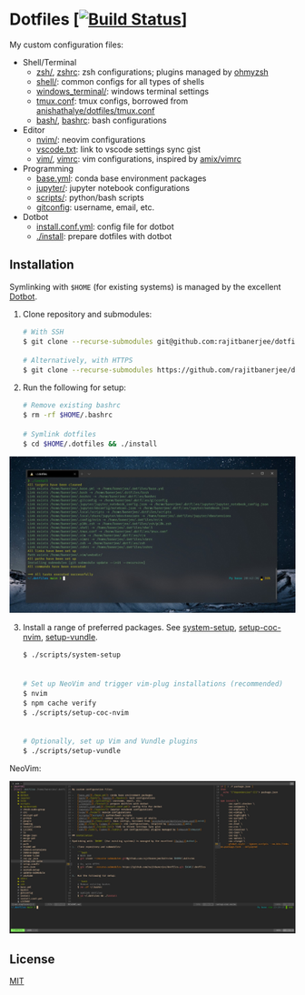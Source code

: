 # Dotfiles \[[![Build Status][travis-badge]][travis]]

My custom configuration files:

-   Shell/Terminal
    -   [zsh/](./zsh/), [zshrc](./zshrc): zsh configurations; plugins managed by [ohmyzsh][ohmyzsh]
    -   [shell/](./shell/): common configs for all types of shells
    -   [windows_terminal/](./windows_terminal/): windows terminal settings
    -   [tmux.conf](./tmux.conf): tmux configs, borrowed from [anishathalye/dotfiles/tmux.conf][anish]
    -   [bash/](./bash/), [bashrc](./bashrc): bash configurations
-   Editor
    -   [nvim/](./nvim/): neovim configurations
    -   [vscode.txt](./vscode.txt): link to vscode settings sync gist
    -   [vim/](./vim/), [vimrc](./vimrc): vim configurations, inspired by [amix/vimrc][amix]
-   Programming
    -   [base.yml](./base.yml): conda base environment packages
    -   [jupyter/](./jupyter/): jupyter notebook configurations 
    -   [scripts/][scripts]: python/bash scripts
    -   [gitconfig](./gitconfig): username, email, etc.
-   Dotbot
    -   [install.conf.yml](./install.conf.yml): config file for dotbot
    -   [./install](./install): prepare dotfiles with dotbot

## Installation

Symlinking with `$HOME` (for existing systems) is managed by the excellent [Dotbot][dotbot].

1.  Clone repository and submodules:

    ```bash
    # With SSH
    $ git clone --recurse-submodules git@github.com:rajitbanerjee/dotfiles $HOME/.dotfiles

    # Alternatively, with HTTPS
    $ git clone --recurse-submodules https://github.com/rajitbanerjee/dotfiles.git $HOME/.dotfiles
    ```

2.  Run the following for setup:

    ```bash
    # Remove existing bashrc
    $ rm -rf $HOME/.bashrc

    # Symlink dotfiles
    $ cd $HOME/.dotfiles && ./install
    ```

<img src='./screenshot.jpg'>

3.  Install a range of preferred packages. See [system-setup][ss], [setup-coc-nvim][scn], [setup-vundle][sv].

    ```bash
    $ ./scripts/system-setup


    # Set up NeoVim and trigger vim-plug installations (recommended)
    $ nvim
    $ npm cache verify
    $ ./scripts/setup-coc-nvim


    # Optionally, set up Vim and Vundle plugins
    $ ./scripts/setup-vundle
    ```

NeoVim:

<img src='./nvim.jpg'>

## License

[MIT][license]

[travis-badge]: https://api.travis-ci.com/rajitbanerjee/dotfiles.svg?branch=main

[travis]: https://travis-ci.com/rajitbanerjee/dotfiles

[scripts]: https://github.com/rajitbanerjee/scripts

[amix]: https://github.com/amix/vimrc

[anish]: https://github.com/anishathalye/dotfiles/blob/master/tmux.conf

[dotbot]: https://github.com/anishathalye/dotbot

[ohmyzsh]: https://github.com/ohmyzsh/ohmyzsh

[ss]: https://github.com/rajitbanerjee/scripts/blob/master/system-setup

[scn]: https://github.com/rajitbanerjee/scripts/blob/master/setup-coc-nvim

[sv]: https://github.com/rajitbanerjee/scripts/blob/master/setup-vundle

[license]: LICENSE
